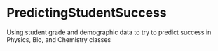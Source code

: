 # PredictingStudentSuccess
Using student grade and demographic data to try to predict success in Physics, Bio, and Chemistry classes
